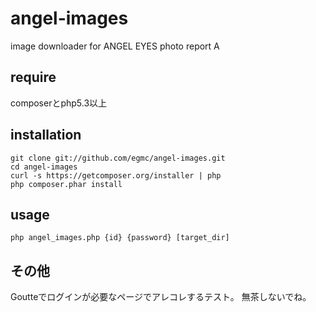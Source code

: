 angel-images
============

image downloader for ANGEL EYES photo report
A

## require

composerとphp5.3以上

## installation

```
git clone git://github.com/egmc/angel-images.git
cd angel-images
curl -s https://getcomposer.org/installer | php
php composer.phar install
```

## usage
```
php angel_images.php {id} {password} [target_dir]
```

## その他

Goutteでログインが必要なページでアレコレするテスト。 
無茶しないでね。


